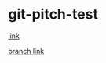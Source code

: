 # git-pitch-test

[link](https://gitpitch.com/opklnm102/git-pitch-test)

[branch link](https://gitpitch.com/opklnm102/git-pitch-test/test2)


